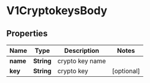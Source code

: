 # V1CryptokeysBody

## Properties
Name | Type | Description | Notes
------------ | ------------- | ------------- | -------------
**name** | **String** | crypto key name | 
**key** | **String** | crypto key |  [optional]
